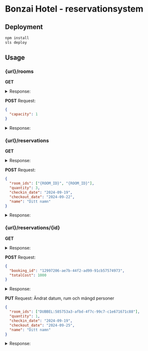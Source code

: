 # Bonzai Hotel - reservationsystem

## Deployment

```bash
npm install
sls deploy
```

## Usage

### {url}/rooms

**GET**

<details>
<summary>Response:</summary>

```json
[
  {
    "capacity": 2,
    "price": 1000,
    "room_id": "DUBBEL:f80ad0a3-2405-4270-8bcc-99fcea6c6961",
    "type": "ROOM"
  },
  {
    "capacity": 1,
    "price": 500,
    "room_id": "ENKEL:bd1734c6-3898-4224-8804-4aeba4ff1263",
    "type": "ROOM"
  }
]
```

</details>

**POST**
Request:

```json
{
  "capacity": 1
}
```

<details>
<summary>Response:</summary>
```json
{
    "type": "ROOM",
    "room_id": "ENKEL:6268da18-fbb8-4048-8f57-9f25e527d41d",
    "price": 500,
    "capacity": 1
}
```
</details>

### {url}/reservations

**GET**

<details>
<summary>Response:</summary>
```json
[
    {
        "quantity": 1,
        "checkout_date": "2024-10-07T00:00:00.000Z",
        "total_cost": 1000,
        "checkin_date": "2024-10-06T00:00:00.000Z",
        "type": "RESERVATION",
        "booking_id": "b3121826-dd67-490d-9a13-5291abca0f28",
        "room_ids": [
            "DUBBEL:757f6d7f-b9fd-4640-a39c-33b07cd7d4e8"
        ]
    }
]
```
</details>

**POST**
Request:

```json
{
  "room_ids": ["{ROOM_ID}", "{ROOM_ID}"],
  "quantity": 3,
  "checkin_date": "2024-09-19",
  "checkout_date": "2024-09-22",
  "name": "Ditt namn"
}
```

<details>
<summary>Response:</summary>
```json
{
    "booking_id": "33c16f19-4608-4a88-9ef7-20e0a2778dab",
    "totalCost": 3000
}
```
</details>

### {url}/reservations/{id}

**GET**

<details>
<summary>Response:</summary>
```json
{
    "quantity": 2,
    "checkout_date": "2024-09-22T00:00:00.000Z",
    "booking_id": "33c16f19-4608-4a88-9ef7-20e0a2778dab",
    "booker": "Ditt namn",
    "total_cost": 3000,
    "checkin_date": "2024-09-19T00:00:00.000Z",
    "type": "RESERVATION",
    "room_ids": [
        "DUBBEL:585753a3-afbd-4f7c-99c7-c1e671671c88"
    ]
}
```
</details>

**POST**
Request:

```json
{
  "booking_id": "12997206-ae7b-44f2-ad99-91cb57574973",
  "totalCost": 1000
}
```

<details>
<summary>Response:</summary>
```json
{
    "booking_id": "12997206-ae7b-44f2-ad99-91cb57574973",
    "totalCost": 1000,
}
```
</details>

**PUT**
Request:
Ändrat datum, rum och mängd personer

```json
{
  "room_ids": ["DUBBEL:585753a3-afbd-4f7c-99c7-c1e671671c88"],
  "quantity": 1,
  "checkin_date": "2024-09-19",
  "checkout_date": "2024-09-25",
  "name": "Ditt namn"
}
```

<details>
<summary>Response:</summary>
```json
{
    "booking_id": "12997206-ae7b-44f2-ad99-91cb57574973",
    "totalCost": 1000,
    "message": "Successfully updated reservation."
}
```
</details>

